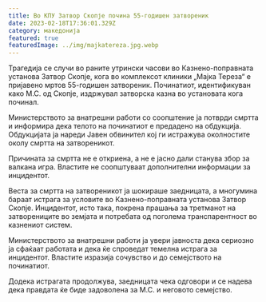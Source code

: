 ```yaml
---
title: Во КПУ Затвор Скопје почина 55-годишен затвореник
date: 2023-02-18T17:36:01.329Z
category: македонија
featured: true
featuredImage: ../img/majkatereza.jpg.webp
---
```


Трагедија се случи во раните утрински часови во Казнено-поправната установа Затвор Скопје, кога во комплексот клиники „Мајка Тереза“ е пријавено мртов 55-годишен затвореник. Починатиот, идентификуван како М.С. од Скопје, издржувал затворска казна во установата кога починал.

Министерството за внатрешни работи со соопштение ја потврди смртта и информира дека телото на починатиот е предадено на обдукција. Обдукцијата ја нареди Јавен обвинител кој ги истражува околностите околу смртта на затвореникот.

Причината за смртта не е откриена, а не е јасно дали станува збор за валкана игра. Властите не соопштуваат дополнителни информации за инцидентот.

Веста за смртта на затвореникот ја шокираше заедницата, а многумина бараат истрага за условите во Казнено-поправната установа Затвор Скопје. Инцидентот, исто така, покрена прашања за третманот на затворениците во земјата и потребата од поголема транспарентност во казнениот систем.

Министерството за внатрешни работи ја увери јавноста дека сериозно ја сфаќаат работата и дека ќе спроведат темелна истрага за инцидентот. Властите изразија сочувство и до семејството на починатиот.

Додека истрагата продолжува, заедницата чека одговори и се надева дека правдата ќе биде задоволена за М.С. и неговото семејство.
